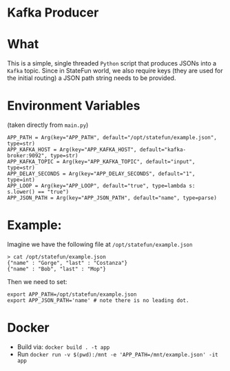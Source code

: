 # Kafka Producer

# What
This is a simple, single threaded `Python` script that produces JSONs into a `Kafka` topic.
Since in StateFun world, we also require keys (they are used for the initial routing) a JSON path
string needs to be provided. 

# Environment Variables

(taken directly from `main.py`)

```
APP_PATH = Arg(key="APP_PATH", default="/opt/statefun/example.json", type=str)
APP_KAFKA_HOST = Arg(key="APP_KAFKA_HOST", default="kafka-broker:9092", type=str)
APP_KAFKA_TOPIC = Arg(key="APP_KAFKA_TOPIC", default="input", type=str)
APP_DELAY_SECONDS = Arg(key="APP_DELAY_SECONDS", default="1", type=int)
APP_LOOP = Arg(key="APP_LOOP", default="true", type=lambda s: s.lower() == "true")
APP_JSON_PATH = Arg(key="APP_JSON_PATH", default="name", type=parse)
```

# Example:

Imagine we have the following file at `/opt/statefun/example.json`

```
> cat /opt/statefun/example.json
{"name" : "Gorge", "last" : "Costanza"}
{"name" : "Bob", "last" : "Mop"}
```

Then we need to set:

```
export APP_PATH=/opt/statefun/example.json
export APP_JSON_PATH='name' # note there is no leading dot.
```


# Docker

* Build via: `docker build . -t app`
* Run `docker run -v $(pwd):/mnt -e 'APP_PATH=/mnt/example.json' -it app`
